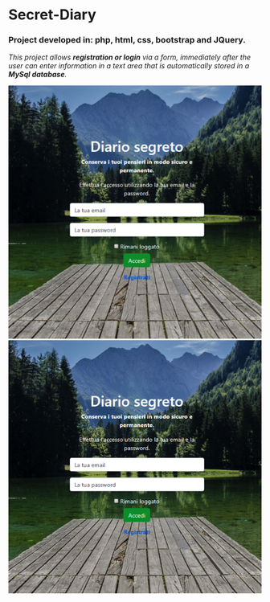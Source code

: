 # Secret-Diary

### Project developed in: php, html, css, bootstrap and JQuery. 

*This project allows **registration or login** via a form, immediately after the user can enter information in a text area that is automatically stored in a **MySql database**.*


![Caption Figura](Screenshot/LogIn2.png)
![Caption Figura](Screenshot/LogIn.png)